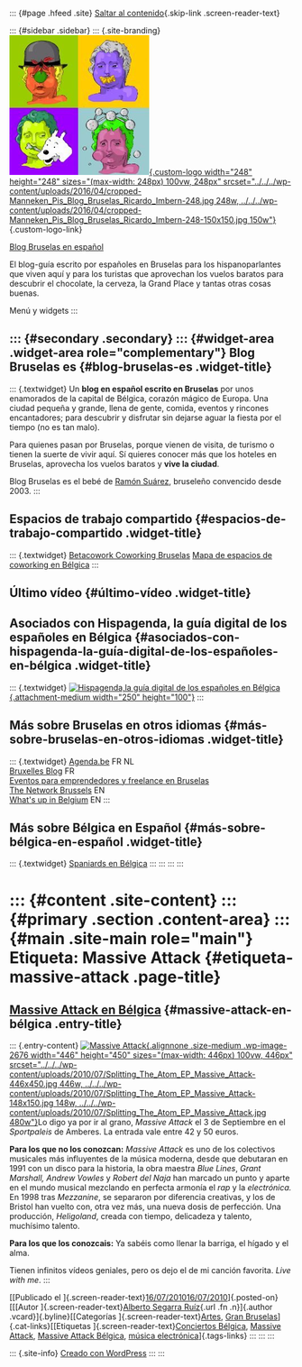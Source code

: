 ::: {#page .hfeed .site}
[Saltar al contenido](index.html#content){.skip-link
.screen-reader-text}

::: {#sidebar .sidebar}
::: {.site-branding}
[![](../../../wp-content/uploads/2016/04/cropped-Manneken_Pis_Blog_Bruselas_Ricardo_Imbern-248.jpg){.custom-logo
width="248" height="248" sizes="(max-width: 248px) 100vw, 248px"
srcset="../../../wp-content/uploads/2016/04/cropped-Manneken_Pis_Blog_Bruselas_Ricardo_Imbern-248.jpg 248w, ../../../wp-content/uploads/2016/04/cropped-Manneken_Pis_Blog_Bruselas_Ricardo_Imbern-248-150x150.jpg 150w"}](../../../index.html){.custom-logo-link}

[Blog Bruselas en español](../../../index.html)

El blog-guía escrito por españoles en Bruselas para los hispanoparlantes
que viven aquí y para los turistas que aprovechan los vuelos baratos
para descubrir el chocolate, la cerveza, la Grand Place y tantas otras
cosas buenas.

Menú y widgets
:::

::: {#secondary .secondary}
::: {#widget-area .widget-area role="complementary"}
Blog Bruselas es {#blog-bruselas-es .widget-title}
----------------

::: {.textwidget}
Un **blog en español escrito en Bruselas** por unos enamorados de la
capital de Bélgica, corazón mágico de Europa. Una ciudad pequeña y
grande, llena de gente, comida, eventos y rincones encantadores; para
descubrir y disfrutar sin dejarse aguar la fiesta por el tiempo (no es
tan malo).

Para quienes pasan por Bruselas, porque vienen de visita, de turismo o
tienen la suerte de vivir aquí. Sí quieres conocer más que los hoteles
en Bruselas, aprovecha los vuelos baratos y **vive la ciudad**.

Blog Bruselas es el bebé de [Ramón Suárez](http://www.ramonsuarez.com),
bruseleño convencido desde 2003.
:::

Espacios de trabajo compartido {#espacios-de-trabajo-compartido .widget-title}
------------------------------

::: {.textwidget}
[Betacowork Coworking Bruselas](http://www.betacowork.com) [Mapa de
espacios de coworking en Bélgica](http://coworkingbelgium.com)
:::

Último vídeo {#último-vídeo .widget-title}
------------

Asociados con Hispagenda, la guía digital de los españoles en Bélgica {#asociados-con-hispagenda-la-guía-digital-de-los-españoles-en-bélgica .widget-title}
---------------------------------------------------------------------

::: {.textwidget}
[![Hispagenda,la guía digital de los españoles en
Bélgica](../../../wp-content/uploads/2010/04/Hispagenda-250px.gif "Hispagenda, la guía digital de los españoles en Bélgica"){.attachment-medium
width="250" height="100"}](http://www.hispagenda.com)
:::

Más sobre Bruselas en otros idiomas {#más-sobre-bruselas-en-otros-idiomas .widget-title}
-----------------------------------

::: {.textwidget}
[Agenda.be](http://www.agenda.be) FR NL\
[Bruxelles Blog](http://www.bxlblog.be/) FR\
[Eventos para emprendedores y freelance en
Bruselas](http://www.betacowork.com/events/)\
[The Network
Brussels](http://groups.yahoo.com/group/TheNetworkBrussels/) EN\
[What\'s up in Belgium](http://www.whatsupin.be/) EN
:::

Más sobre Bélgica en Español {#más-sobre-bélgica-en-español .widget-title}
----------------------------

::: {.textwidget}
[Spaniards en Bélgica](http://www.spaniards.es/paises/belgica)
:::
:::
:::
:::

::: {#content .site-content}
::: {#primary .section .content-area}
::: {#main .site-main role="main"}
Etiqueta: Massive Attack {#etiqueta-massive-attack .page-title}
========================

[Massive Attack en Bélgica](../../../index.html?p=2675) {#massive-attack-en-bélgica .entry-title}
-------------------------------------------------------

::: {.entry-content}
[![Massive
Attack](../../../wp-content/uploads/2010/07/Splitting_The_Atom_EP_Massive_Attack-446x450.jpg){.alignnone
.size-medium .wp-image-2676 width="446" height="450"
sizes="(max-width: 446px) 100vw, 446px"
srcset="../../../wp-content/uploads/2010/07/Splitting_The_Atom_EP_Massive_Attack-446x450.jpg 446w, ../../../wp-content/uploads/2010/07/Splitting_The_Atom_EP_Massive_Attack-148x150.jpg 148w, ../../../wp-content/uploads/2010/07/Splitting_The_Atom_EP_Massive_Attack.jpg 480w"}](http://www.blogbruselas.com/2010/07/massive-attack.html/splitting_the_atom_ep_massive_attack)Lo
digo ya por ir al grano, *Massive Attack* el 3 de Septiembre en el
*Sportpaleis* de Amberes. La entrada vale entre 42 y 50 euros.

**Para los que no los conozcan:** *Massive Attack* es uno de los
colectivos musicales más influyentes de la música moderna, desde que
debutaran en 1991 con un disco para la historia, la obra maestra *Blue
Lines*, *Grant Marshall, Andrew Vowles* y *Robert del Naja* han marcado
un punto y aparte en el mundo musical mezclando en perfecta armonía el
*rap* y la *electrónica.* En 1998 tras *Mezzanine*, se separaron por
diferencia creativas, y los de Bristol han vuelto con, otra vez más, una
nueva dosis de perfección. Una producción, *Heligoland*, creada con
tiempo, delicadeza y talento, muchísimo talento.

**Para los que los conozcais:** Ya sabéis como llenar la barriga, el
hígado y el alma.

Tienen infinitos vídeos geniales, pero os dejo el de mi canción
favorita. *Live with me*.
:::

[[Publicado el
]{.screen-reader-text}[16/07/201016/07/2010](../../../index.html?p=2675)]{.posted-on}[[[Autor
]{.screen-reader-text}[Alberto Segarra
Ruíz](../../author/albertosegarraruiz/index.html){.url .fn .n}]{.author
.vcard}]{.byline}[[Categorías
]{.screen-reader-text}[Artes](../../category/artes/index.html), [Gran
Bruselas](../../category/gran-bruselas/index.html)]{.cat-links}[[Etiquetas
]{.screen-reader-text}[Conciertos
Bélgica](../conciertos-belgica/index.html), [Massive
Attack](index.html), [Massive Attack
Bélgica](../massive-attack-belgica/index.html), [música
electrónica](../musica-electronica/index.html)]{.tags-links}
:::
:::
:::

::: {.site-info}
[Creado con WordPress](https://es.wordpress.org/)
:::
:::
